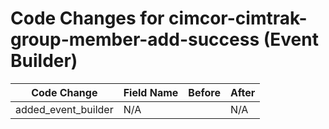 # Code Changes for cimcor-cimtrak-group-member-add-success (Event Builder)

| Code Change | Field Name | Before | After |
|-------------|------------|--------|-------|
| added_event_builder | N/A |  | N/A |